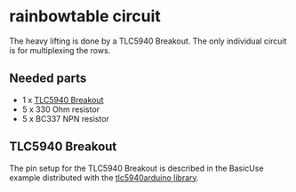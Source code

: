 rainbowtable circuit
====================

The heavy lifting is done by a TLC5940 Breakout. The only individual circuit is
for multiplexing the rows.

Needed parts
------------

 * 1 x [TLC5940 Breakout](https://www.sparkfun.com/products/10616)
 * 5 x 330 Ohm resistor
 * 5 x BC337 NPN resistor

 TLC5940 Breakout
 ----------------

The pin setup for the TLC5940 Breakout is described in the BasicUse example
distributed with the [tlc5940arduino
library](https://code.google.com/p/tlc5940arduino/).
